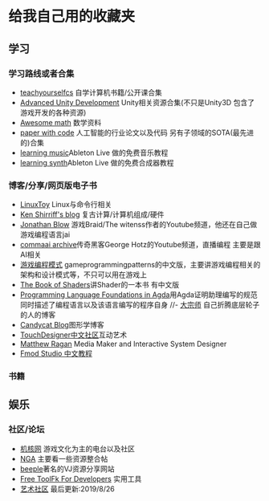 # 给我自己用的收藏夹
## 学习
### 学习路线或者合集
- [teachyourselfcs](https://teachyourselfcs.com/) 自学计算机书籍/公开课合集
- [Advanced Unity Development](https://advanced-unity-development.zeef.com/johannes.deml) Unity相关资源合集(不只是Unity3D 包含了游戏开发的各种资源)
- [Awesome math](https://github.com/rossant/awesome-math) 数学资料
- [paper with code](https://paperswithcode.com/) 人工智能的行业论文以及代码 另有子领域的SOTA(最先进的)合集
- [learning music](https://learningmusic.ableton.com)Ableton Live 做的免费音乐教程
- [learning synth](https://learningsynths.ableton.com/)Ableton Live 做的免费合成器教程
### 博客/分享/网页版电子书
- [LinuxToy](https://linuxtoy.org/) Linux与命令行相关
- [Ken Shirriff's blog](http://www.righto.com/) 复古计算/计算机组成/硬件
- [Jonathan Blow](https://www.youtube.com/user/jblow888) 游戏Braid/The witenss作者的Youtube频道，他还在自己做游戏编程语言jai
- [commaai archive](https://www.youtube.com/channel/UCwgKmJM4ZJQRJ-U5NjvR2dg)传奇黑客George Hotz的Youtube频道，直播编程 主要是跟AI相关
- [游戏编程模式](https://gpp.tkchu.me/) gameprogrammingpatterns的中文版，主要讲游戏编程相关的架构和设计模式等，不只可以用在游戏上
- [The Book of Shaders](https://thebookofshaders.com/)讲Shader的一本书 有中文版
- [Programming Language Foundations in Agda](https://agda-zh.github.io/PLFA-zh/)用Agda证明助理编写的规范同时描述了编程语言以及该语言编写的程序自身
//- [大宗师](http://www.dazongshi.top/) 自己折腾底层轮子的人的博客
- [Candycat Blog](http://candycat1992.github.io/)图形学博客
- [TouchDesigner中文社区](http://www.touchdesigner.co)互动艺术
- [Matthew Ragan](https://matthewragan.com/) Media Maker and Interactive System Designer
- [Fmod Studio 中文教程](https://www.bilibili.com/video/av20993465)
### 书籍

## 娱乐
### 社区/论坛
- [机核网](https://www.gcores.com) 游戏文化为主的电台以及社区
- [NGA](https://bbs.nga.cn/) 主要看一些资源整合帖
- [beeple](https://www.beeple-crap.com/)著名的VJ资源分享网站
- [Free ToolFk For Developers](https://www.toolfk.com) 实用工具
- [艺术社区](https://www.artstation.com)
最后更新:2019/8/26
